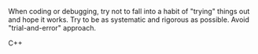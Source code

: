 When coding or debugging, try not to fall into a habit of "trying" things out and hope it works. Try to be as systematic and rigorous as possible. Avoid "trial-and-error" approach.


C++
